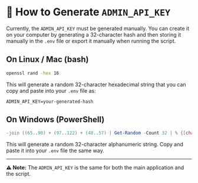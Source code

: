 # 🔑 How to Generate `ADMIN_API_KEY`

Currently, the `ADMIN_API_KEY` must be generated manually. You can create it on your computer by generating a 32-character hash and then storing it manually in the `.env` file or export it manually when running the script.

## On Linux / Mac (bash)

```bash
openssl rand -hex 16
```

This will generate a random 32-character hexadecimal string that you can copy and paste into your `.env` file as:

```env
ADMIN_API_KEY=your-generated-hash
```

## On Windows (PowerShell)

```powershell
-join ((65..90) + (97..122) + (48..57) | Get-Random -Count 32 | % {[char]$_})
```

This will generate a random 32-character alphanumeric string. Copy and paste it into your `.env` file the same way.

---

**⚠️ Note:** The `ADMIN_API_KEY` is the same for both the main application and the script.
